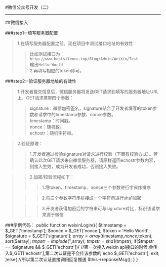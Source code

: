 #微信公众号开发（二）
***

##微信接入

###step1☞填写服务器配置
>1.在填写服务器配置之前，现在项目中测试接口地址的有效性：  
>>比如测试接口为：`http://www.bestsilence.top/Blog/Admin/WeiXin/Test`  
>>输出`Hello World`  
>2.再填写相应的token即可。

###step2☞验证服务器地址的有效性
>1.开发者提交信息后，微信服务器将发送GET请求到填写的服务器地址URL上，GET请求携带四个参数：
>>signature：微信加密签名，signature结合了开发者填写的token参数和请求中的timestamp参数、nonce参数。  
>>timestamp：时间戳。  
>>nonce：随机数。  
>>echostr：随机字符串。

>2.验证原理：  
>>1.开发者通过检验signature对请求进行校验（下面有校验方式）。若确认此次GET请求来自微信服务器，请原样返回echostr参数内容，则接入生效，成为开发者成功，否则接入失败。  

>>2.加密/校验流程如下：
>>>1.将token、timestamp、nonce三个参数进行字典序排序  
>
>>>2.将三个参数字符串拼接成一个字符串进行sha1加密  
>
>>>3.开发者获得加密后的字符串可与signature对比，标识该请求来源于微信  

###示例代码：
	  public function weixinLogin(){
	      $timestamp = $_GET['timestamp'];
	      $nonce     = $_GET['nonce'];
	      $token     = 'Hello World';
	      $signature = $_GET['signature'];
	      $array     = array($timestamp,$nonce,$token);
	      sort($array);
	      $tmpstr = implode('',$array);
	      $tmpstr = sha1($tmpstr);
	      if($tmpstr == $signature && $_GET['echostr']){
	        //第一次接入weixin api接口的时候,会传入$_GET['echostr'],第二次认证是不会传该参数的
	        echo $_GET['echostr'];
	        exit;
	      }else{
	        //所以第二次认证直接调用回复推送
	        $this->reponseMsg();
	      }
	    }